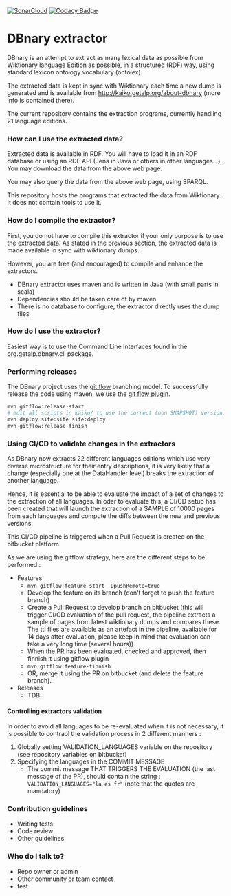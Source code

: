 [![SonarCloud](https://sonarcloud.io/images/project_badges/sonarcloud-white.svg)](https://sonarcloud.io/dashboard?id=serasset_dbnary)
[![Codacy Badge](https://app.codacy.com/project/badge/Grade/265a93f83eca46609ba21f3ff03285cf)](https://www.codacy.com/bb/serasset/dbnary/dashboard?utm_source=serasset@bitbucket.org&amp;utm_medium=referral&amp;utm_content=serasset/dbnary&amp;utm_campaign=Badge_Grade)

# DBnary extractor #

DBnary is an attempt to extract as many lexical data as possible from Wiktionary language Edition as possible, in a structured (RDF) way, using standard lexicon ontology vocabulary (ontolex).

The extracted data is kept in sync with Wiktionary each time a new dump is generated and is available from http://kaiko.getalp.org/about-dbnary (more info is contained there).

The current repository contains the extraction programs, currently handling 21 language editions.

### How can I use the extracted data? ###

Extracted data is available in RDF. You will have to load it in an RDF database or using an RDF API (Jena in Java or others in other languages...). You may download the data from the above web page.

You may also query the data from the above web page, using SPARQL.

This repository hosts the programs that extracted the data from Wiktionary. It does not contain tools to use it.

### How do I compile the extractor? ###

First, you do not have to compile this extractor if your only purpose is to use the extracted data. As stated in the previous section, the extracted data is made available in sync with wiktionary dumps.

However, you are free (and encouraged) to compile and enhance the extractors.

* DBnary extractor uses maven and is written in Java (with small parts in scala)
* Dependencies should be taken care of by maven
* There is no database to configure, the extractor directly uses the dump files


### How do I use the extractor? ###

Easiest way is to use the Command Line Interfaces found in the org.getalp.dbnary.cli package.

### Performing releases ###

The DBnary project uses the [git flow](https://nvie.com/posts/a-successful-git-branching-model/) 
branching model. To successfully release the code using maven, we use the 
[git flow plugin](https://github.com/aleksandr-m/gitflow-maven-plugin).
 
```bash
mvn gitflow:release-start
# edit all scripts in kaiko/ to use the correct (non SNAPSHOT) version.
mvn deploy site:site site:deploy
mvn gitflow:release-finish 
```

### Using CI/CD to validate changes in the extractors ###

As DBnary now extracts 22 different languages editions which use very diverse microstructure for their 
entry descriptions, it is very likely that a change (especially one at the DataHandler level) breaks 
the extraction of another language.

Hence, it is essential to be able to evaluate the impact of a set of changes to the extraction of all 
languages. In oder to evaluate this, a CI/CD setup has been created that will launch the extraction
of a SAMPLE of 10000 pages from each languages and compute the diffs between the new and previous 
versions.

This CI/CD pipeline is triggered when a Pull Request is created on the bitbucket platform.

As we are using the gitflow strategy, here are the different steps to be performed :

- Features
  - ```mvn gitflow:feature-start -DpushRemote=true```
  - Develop the feature on its branch (don't forget to push the feature branch)
  - Create a Pull Request to develop branch on bitbucket (this will trigger CI/CD evaluation of the pull request, the pipeline extracts a sample of pages from latest wiktionary dumps and compares these. The ttl files are available as an artefact in the pipeline, available for 14 days after evaluation, please keep in mind that evaluation can take a very long time (several hours))
  - When the PR has been evaluated, checked and approved, then finnish it using gitflow plugin
  - ```mvn gitflow:feature-finnish```
  - OR, merge it using the PR on bitbucket (and delete the feature branch).
- Releases
  - TDB

#### Controlling extractors validation ####

In order to avoid all languages to be re-evaluated when it is not necessary, it is possible to contraol the validation process in 2 different manners :

1. Globally setting VALIDATION_LANGUAGES variable on the repository (see repository variables on bitbucket)
2. Specifying the languages in the COMMIT MESSAGE
   - The commit message THAT TRIGGERS THE EVALUATION (the last message of the PR), should contain the string : `VALIDATION_LANGUAGES="la es fr"` (note that the quotes are mandatory)
   

### Contribution guidelines ###


* Writing tests
* Code review
* Other guidelines

### Who do I talk to? ###

* Repo owner or admin
* Other community or team contact
* test
